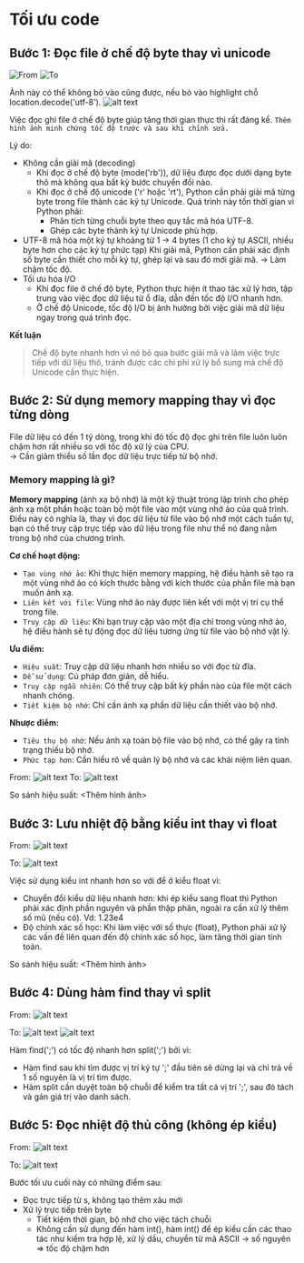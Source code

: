 # Tối ưu code
## Bước 1: Đọc file ở chế độ byte thay vì unicode
![From](image.png)
![To](image-1.png)

Ảnh này có thể không bỏ vào cũng được, nếu bỏ vào highlight chỗ location.decode('utf-8').
![alt text]({E55CE6FB-B5F9-4600-87E4-EE043A66CB7A}.png)

Việc đọc ghi file ở chế độ byte giúp tăng thời gian thực thi rất đáng kể.
`Thêm hình ảnh minh chứng tốc độ trước và sau khi chỉnh sửa.`

Lý do:
+ Không cần giải mã (decoding)
  + Khi đọc ở chế độ byte (mode('rb')), dữ liệu được đọc dưới dạng byte thô mà không qua bất kỳ bước chuyển đổi nào.
  + Khi đọc ở chế độ unicode ('r' hoặc 'rt'), Python cần phải giải mã từng byte trong file thành các ký tự Unicode. Quá trình này tốn thời gian vì Python phải:
    + Phân tích từng chuỗi byte theo quy tắc mã hóa UTF-8.
    + Ghép các byte thành ký tự Unicode phù hợp.
+ UTF-8 mã hóa một ký tự khoảng từ 1 -> 4 bytes (1 cho ký tự ASCII, nhiều byte hơn cho các ký tự phức tạp)
    Khi giải mã, Python cần phải xác định số byte cần thiết cho mỗi ký tự, ghép lại và sau đó mới giải mã.
    -> Làm chậm tốc độ.
+  Tối ưu hóa I/O
   + Khi đọc file ở chế độ byte, Python thực hiện ít thao tác xử lý hơn, tập trung vào việc đọc dữ liệu từ ổ đĩa, dẫn đến tốc độ I/O nhanh hơn.
   + Ở chế độ Unicode, tốc độ I/O bị ảnh hưởng bởi việc giải mã dữ liệu ngay trong quá trình đọc.

**Kết luận**
> Chế độ byte nhanh hơn vì nó bỏ qua bước giải mã và làm việc trực tiếp với dữ liệu thô, tránh được các chi phí xử lý bổ sung mà chế độ Unicode cần thực hiện.

## Bước 2: Sử dụng memory mapping thay vì đọc từng dòng
File dữ liệu có đến 1 tỷ dòng, trong khi đó tốc độ đọc ghi trên file luôn luôn chậm hơn rất nhiều so với tốc độ xử lý của CPU.  
-> Cần giảm thiểu số lần đọc dữ liệu trực tiếp từ bộ nhớ.

### Memory mapping là gì?
**Memory mapping** (ánh xạ bộ nhớ) là một kỹ thuật trong lập trình cho phép ánh xạ một phần hoặc toàn bộ một file vào một vùng nhớ ảo của quá trình. Điều này có nghĩa là, thay vì đọc dữ liệu từ file vào bộ nhớ một cách tuần tự, bạn có thể truy cập trực tiếp vào dữ liệu trong file như thể nó đang nằm trong bộ nhớ của chương trình.

**Cơ chế hoạt động:**

* `Tạo vùng nhớ ảo`: Khi thực hiện memory mapping, hệ điều hành sẽ tạo ra một vùng nhớ ảo có kích thước bằng với kích thước của phần file mà bạn muốn ánh xạ.
* `Liên kết với file`: Vùng nhớ ảo này được liên kết với một vị trí cụ thể trong file.
* `Truy cập dữ liệu`: Khi bạn truy cập vào một địa chỉ trong vùng nhớ ảo, hệ điều hành sẽ tự động đọc dữ liệu tương ứng từ file vào bộ nhớ vật lý.

**Ưu điểm:**
* `Hiệu suất`: Truy cập dữ liệu nhanh hơn nhiều so với đọc từ đĩa.
* `Dễ sử dụng`: Cú pháp đơn giản, dễ hiểu.
* `Truy cập ngẫu nhiên`: Có thể truy cập bất kỳ phần nào của file một cách nhanh chóng.
* `Tiết kiệm bộ nhớ`: Chỉ cần ánh xạ phần dữ liệu cần thiết vào bộ nhớ.
  
**Nhược điểm:**
* `Tiêu thụ bộ nhớ`: Nếu ánh xạ toàn bộ file vào bộ nhớ, có thể gây ra tình trạng thiếu bộ nhớ.
* `Phức tạp hơn`: Cần hiểu rõ về quản lý bộ nhớ và các khái niệm liên quan.

From: ![alt text](image-2.png)
To: ![alt text]({CE57AE25-0A6B-4B40-BC87-C1ABDD91310F}.png)

So sánh hiệu suất: <Thêm hình ảnh>

## Bước 3: Lưu nhiệt độ bằng kiểu int thay vì float
From: 
![alt text](image-8.png)

To:
![alt text](image-9.png)

Việc sử dụng kiểu int nhanh hơn so với để ở kiểu float vì:
+ Chuyển đổi kiểu dữ liệu nhanh hơn: khi ép kiểu sang float thì Python phải xác định phần nguyên và phần thập phân, ngoài ra cần xử lý thêm số mũ (nếu có).
  Vd: 1.23e4
+ Độ chính xác số học: Khi làm việc với số thực (float), Python phải xử lý các vấn đề liên quan đến độ chính xác số học, làm tăng thời gian tính toán.

So sánh hiệu suất: <Thêm hình ảnh>

## Bước 4: Dùng hàm find thay vì split
From: ![alt text](image-4.png)

To: ![alt text](image-5.png)
![alt text](image-6.png)

Hàm find(';') có tốc độ nhanh hơn split(';') bởi vì:
+ Hàm find sau khi tìm được vị trí ký tự ';' đầu tiên sẽ dừng lại và chỉ trả về 1 số nguyên là vị trí tìm được.
+ Hàm split cần duyệt toàn bộ chuỗi để kiểm tra tất cả vị trí ';', sau đó tách và gán giá trị vào danh sách.

## Bước 5: Đọc nhiệt độ thủ công (không ép kiểu)
From: ![alt text]({53AE6AB6-A02B-4C05-9DD2-9A4D82534364}.png)

To: ![alt text](image-7.png)

Bước tối ưu cuối này có những điểm sau:
+ Đọc trực tiếp từ s, không tạo thêm xâu mới
+ Xử lý trực tiếp trên byte
  + Tiết kiệm thời gian, bộ nhớ cho việc tách chuỗi
  + Không cần sử dụng đến hàm int(), hàm int() để ép kiểu cần các thao tác như kiểm tra hợp lệ, xử lý dấu, chuyển từ mã ASCII -> số nguyên => tốc độ chậm hơn